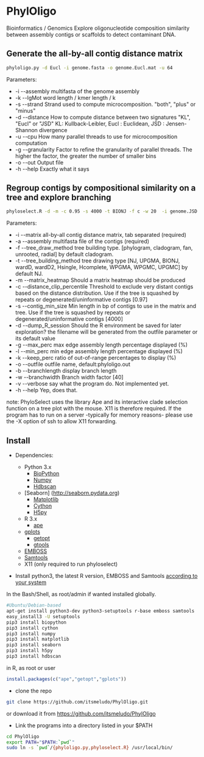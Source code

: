 # PhylOligo
Bioinformatics / Genomics 
Explore oligonucleotide composition similarity between assembly contigs or scaffolds to detect contaminant DNA.


Generate the all-by-all contig distance matrix
----------------------------------------------
```bash
phyloligo.py -d Eucl -i genome.fasta -o genome.Eucl.mat -u 64
```
Parameters:
* -i	--assembly    multifasta of the genome assembly
* -k	--lgMot       word length / kmer length / k
* -s	--strand      Strand used to compute microcomposition. "both", "plus" or "minus"
* -d	--distance    How to compute distance between two signatures "KL", "Eucl" or "JSD" KL: Kullback-Leibler, Eucl : Euclidean, JSD : Jensen-Shannon divergence
* -u	--cpu         How many parallel threads to use for microcomposition computation
* -g    --granularity Factor to refine the granularity of parallel threads. The higher the factor, the greater the number of smaller bins
* -o    --out         Output file
* -h    --help        Exactly what it says
 

Regroup contigs by compositional similarity on a tree and explore branching
---------------------------------------------------------------------------

```bash
phyloselect.R -d -m -c 0.95 -s 4000 -t BIONJ -f c -w 20  -i genome.JSD.mat -a genome.fasta -o genome_conta 

```

Parameters:
*    -i     --matrix                      all-by-all contig distance matrix, tab separated (required)
*    -a     --assembly                    multifasta file of the contigs (required)
*    -f     --tree_draw_method            tree building type. [phylogram, cladogram, fan, unrooted, radial] by default cladogram.
*    -t     --tree_building_method        tree drawing type [NJ, UPGMA, BIONJ, wardD, wardD2, Hsingle, Hcomplete, WPGMA, WPGMC, UPGMC] by default NJ.
*    -m     --matrix_heatmap              Should a matrix heatmap should be produced
*    -c     --distance_clip_percentile    Threshold to exclude very distant contigs based on the distance distribution. Use if the tree is squashed by repeats or degenerated/uninformative contigs [0.97]
*    -s     --contig_min_size             Min length in bp of contigs to use in the matrix and tree. Use if the tree is squashed by repeats or degenerated/uninformative contigs [4000]
*    -d     --dump_R_session              Should the R environment be saved for later exploration? the filename will be generated from the outfile parameter or its default value
*    -g     --max_perc                    max edge assembly length percentage displayed (%)
*    -l     --min_perc                    min edge assembly length percentage displayed (%)
*    -k     --keep_perc                   ratio of out-of-range percentages to display (%)
*    -o     --outfile                     outfile name, default:phyloligo.out
*    -b     --branchlength                display branch length
*    -w     --branchwidth                 Branch width factor [40]
*    -v     --verbose                     say what the program do. Not implemented yet.
*    -h     --help                        Yep, does that.


note: PhyloSelect uses the library Ape and its interactive clade selection function on a tree plot with the mouse. X11 is therefore required. If the program has to run on a server -typically for memory reasons- please use the -X option of ssh to allow X11 forwarding.


Install
-------

* Dependencies:
    * Python 3.x
        * [BioPython](biopython.org)
        * [Numpy](numpy.org)
        * [Hdbscan](https://pypi.python.org/pypi/hdbscan)
	* [Seaborn] (http://seaborn.pydata.org)
        * [Matplotlib](http://matplotlib.org)
        * [Cython](http://cython.org)
        * [H5py](http://www.h5py.org)
    * R 3.x
        * [ape](http://ape-package.ird.fr)
	* [gplots](https://cran.r-project.org/web/packages/gplots/index.html)
        * [getopt](https://cran.r-project.org/web/packages/getopt/getopt.pdf)
        * [gtools](https://cran.r-project.org/web/packages/gtools/index.html)
    * [EMBOSS](http://emboss.sourceforge.net/download)
    * [Samtools](http://www.htslib.org/)
    * X11 (only required to run phyloselect)

* Install python3, the latest R version, EMBOSS and Samtools [according to your system](https://xkcd.com/1654/) 

In the Bash/Shell, as root/admin if wanted installed globally.
```Bash
#Ubuntu/Debian-based
apt-get install python3-dev python3-setuptools r-base emboss samtools
easy_install3 -U setuptools
pip3 install biopython 
pip3 install cython
pip3 install numpy
pip3 install matplotlib
pip3 install seaborn
pip3 install h5py 
pip3 install hdbscan 
```

in R, as root or user
```R
install.packages(c("ape","getopt","gplots"))
```

* clone the repo

```Bash
git clone https://github.com/itsmeludo/PhylOligo.git
```
or download it from https://github.com/itsmeludo/PhylOligo

* Link the programs into a directory listed in your $PATH

```Bash
cd PhylOligo
export PATH="$PATH:`pwd`"
sudo ln -s `pwd`/{phyloligo.py,phyloselect.R} /usr/local/bin/
```

